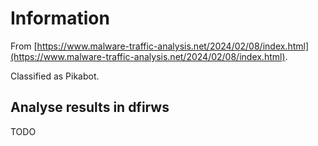 # Information

From [https://www.malware-traffic-analysis.net/2024/02/08/index.html](https://www.malware-traffic-analysis.net/2024/02/08/index.html).

Classified as Pikabot.

## Analyse results in dfirws

TODO
